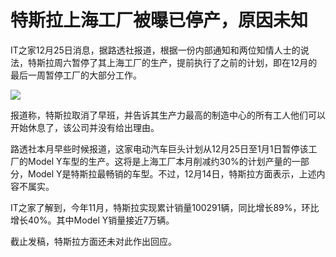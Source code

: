 # 特斯拉上海工厂被曝已停产，原因未知

IT之家12月25日消息，据路透社报道，根据一份内部通知和两位知情人士的说法，特斯拉周六暂停了其上海工厂的生产，提前执行了之前的计划，即在12月的最后一周暂停工厂的大部分工作。

![](https://inews.gtimg.com/newsapp_bt/0/15575615031/1000)

报道称，特斯拉取消了早班，并告诉其生产力最高的制造中心的所有工人他们可以开始休息了，该公司并没有给出理由。

路透社本月早些时候报道，这家电动汽车巨头计划从12月25日至1月1日暂停该工厂的Model
Y车型的生产。这将是上海工厂本月削减约30%的计划产量的一部分，Model Y是特斯拉最畅销的车型。不过，12月14日，特斯拉方面表示，上述内容不属实。

IT之家了解到，今年11月，特斯拉实现累计销量100291辆，同比增长89%，环比增长40%。其中Model Y销量接近7万辆。

截止发稿，特斯拉方面还未对此作出回应。

